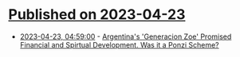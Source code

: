 # [Published on 2023-04-23](index.md)

* [2023-04-23, 04:59:00](https://news.slashdot.org/story/23/04/23/0456200/argentinas-generacion-zoe-promised-financial-and-spirtual-development-was-it-a-ponzi-scheme?utm_source=rss1.0mainlinkanon&utm_medium=feed) - [Argentina's 'Generacion Zoe' Promised Financial and Spirtual Development. Was it a Ponzi Scheme?](https://news.slashdot.org/story/23/04/23/0456200/argentinas-generacion-zoe-promised-financial-and-spirtual-development-was-it-a-ponzi-scheme?utm_source=rss1.0mainlinkanon&utm_medium=feed)
